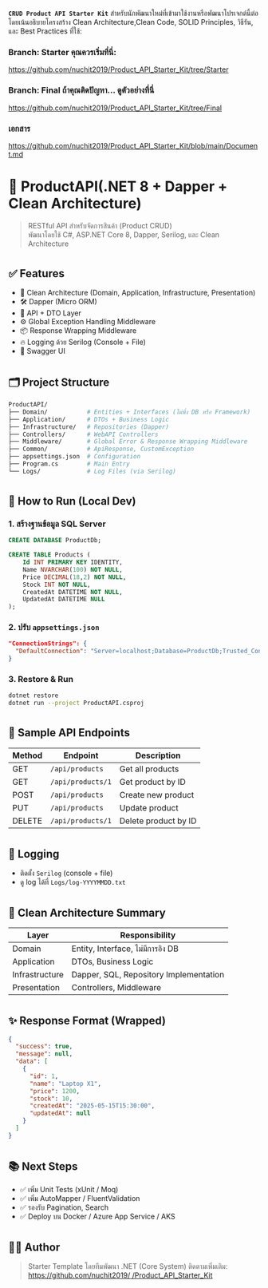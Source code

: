 **`CRUD Product API Starter Kit`** สำหรับนักพัฒนาใหม่ที่เข้ามาใช้งานหรือพัฒนาโปรเจกต์นี้ต่อ โดยเน้นอธิบายโครงสร้าง Clean Architecture,Clean Code, SOLID Principles, วิธีรัน, และ Best Practices ที่ใช้:

### Branch: Starter คุณควรเริ่มที่นี่:
https://github.com/nuchit2019/Product_API_Starter_Kit/tree/Starter

### Branch: Final ถ้าคุณติดปัญหา... ดูตัวอย่างที่นี่
https://github.com/nuchit2019/Product_API_Starter_Kit/tree/Final

### เอกสาร 
https://github.com/nuchit2019/Product_API_Starter_Kit/blob/main/Document.md
#

 
# 🧱 ProductAPI(.NET 8 + Dapper + Clean Architecture)

> RESTful API สำหรับจัดการสินค้า (Product CRUD)  
> พัฒนาโดยใช้ C#, ASP.NET Core 8, Dapper, Serilog, และ Clean Architecture

#

## ✅ Features

- 🧭 Clean Architecture (Domain, Application, Infrastructure, Presentation)
- 🛠 Dapper (Micro ORM)
- 🧪 API + DTO Layer
- ⚙️ Global Exception Handling Middleware
- 📦 Response Wrapping Middleware
- 🔥 Logging ด้วย Serilog (Console + File)
- 📄 Swagger UI

#

## 🗂️ Project Structure

```bash
ProductAPI/
├── Domain/           # Entities + Interfaces (ไม่พึ่ง DB หรือ Framework)
├── Application/      # DTOs + Business Logic
├── Infrastructure/   # Repositories (Dapper)
├── Controllers/      # WebAPI Controllers
├── Middleware/       # Global Error & Response Wrapping Middleware
├── Common/           # ApiResponse, CustomException
├── appsettings.json  # Configuration
├── Program.cs        # Main Entry
└── Logs/             # Log Files (via Serilog)
````

#

## 🚀 How to Run (Local Dev)

### 1. สร้างฐานข้อมูล SQL Server

```sql
CREATE DATABASE ProductDb;

CREATE TABLE Products (
    Id INT PRIMARY KEY IDENTITY,
    Name NVARCHAR(100) NOT NULL,
    Price DECIMAL(18,2) NOT NULL,
    Stock INT NOT NULL,
    CreatedAt DATETIME NOT NULL,
    UpdatedAt DATETIME NULL
);
```

### 2. ปรับ `appsettings.json`

```json
"ConnectionStrings": {
  "DefaultConnection": "Server=localhost;Database=ProductDb;Trusted_Connection=True;TrustServerCertificate=True;"
}
```

### 3. Restore & Run

```bash
dotnet restore
dotnet run --project ProductAPI.csproj
```

#

## 📘 Sample API Endpoints

| Method | Endpoint          | Description          |
| ------ | ----------------- | -------------------- |
| GET    | `/api/products`   | Get all products     |
| GET    | `/api/products/1` | Get product by ID    |
| POST   | `/api/products`   | Create new product   |
| PUT    | `/api/products`   | Update product       |
| DELETE | `/api/products/1` | Delete product by ID |

#
## 🧰 Logging

* ติดตั้ง `Serilog` (console + file)
* ดู log ได้ที่ `Logs/log-YYYYMMDD.txt`

#

## 🧱 Clean Architecture Summary

| Layer          | Responsibility                         |
| -------------- | -------------------------------------- |
| Domain         | Entity, Interface, ไม่มีการอิง DB      |
| Application    | DTOs, Business Logic                   |
| Infrastructure | Dapper, SQL, Repository Implementation |
| Presentation   | Controllers, Middleware                |

#

## ✨ Response Format (Wrapped)

```json
{
  "success": true,
  "message": null,
  "data": [
    {
      "id": 1,
      "name": "Laptop X1",
      "price": 1200,
      "stock": 10,
      "createdAt": "2025-05-15T15:30:00",
      "updatedAt": null
    }
  ]
}
```

#

## 📚 Next Steps

* ✅ เพิ่ม Unit Tests (xUnit / Moq)
* ✅ เพิ่ม AutoMapper / FluentValidation
* ✅ รองรับ Pagination, Search
* ✅ Deploy บน Docker / Azure App Service / AKS

#

## 👨‍💻 Author

> Starter Template โดยทีมพัฒนา .NET (Core System)
> ติดตามเพิ่มเติม: [https://github.com/nuchit2019/
/Product_API_Starter_Kit](https://github.com/nuchit2019/Product_API_Starter_Kit)
 
#
